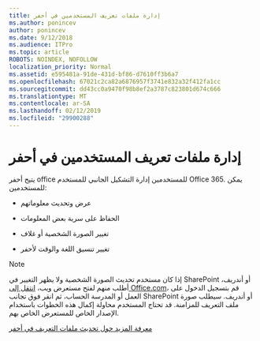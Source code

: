 ```yaml
---
title: إدارة ملفات تعريف المستخدمين في أحفر
ms.author: ponincev
author: ponincev
ms.date: 9/12/2018
ms.audience: ITPro
ms.topic: article
ROBOTS: NOINDEX, NOFOLLOW
localization_priority: Normal
ms.assetid: e595481a-91de-431d-bf86-d7610ff3b6a7
ms.openlocfilehash: 67021c2ca82a6876957f3741e832a32f412fa1cc
ms.sourcegitcommit: dd43cc0a9470f98b8ef2a3787c823801d674c666
ms.translationtype: MT
ms.contentlocale: ar-SA
ms.lasthandoff: 02/12/2019
ms.locfileid: "29900288"
---
```

# <a name="manage-user-profiles-in-delve"></a>إدارة ملفات تعريف المستخدمين في أحفر

يتيح أحفر office للمستخدمين إدارة التشكيل الجانبي للمستخدم Office 365. يمكن للمستخدمين:
  
- عرض وتحديث معلوماتهم
    
- الحفاظ على سرية بعض المعلومات
    
- تغيير الصورة الشخصية أو غلاف
    
- تغيير تنسيق اللغة والوقت لأحفر
    
> [!NOTE]
> إذا كان مستخدم تحديث الصورة الشخصية ولا يظهر التغيير في SharePoint أو أندريف، أطلب منهم لفتح مستعرض ويب، [انتقل إلى Office.com](https://www.office.com)، قم بتسجيل الدخول على العمل أو المدرسة الحساب، ثم انقر فوق تجانب SharePoint أو أندريف. سيطلب صورة ملف التعريف للمزامنة. قد تحتاج المستخدم محاولة إكمال هذه الخطوات باستخدام الإصدار الخاص للمستعرض الخاص بهم. 
  
[معرفة المزيد حول تحديث ملفات التعريف في أحفر](https://go.microsoft.com/fwlink/?linkid=735070)
  

